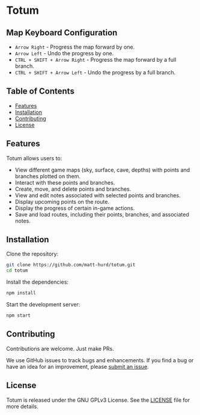 # Totum

## Map Keyboard Configuration

- `Arrow Right` - Progress the map forward by one.
- `Arrow Left` - Undo the progress by one.
- `CTRL + SHIFT + Arrow Right` - Progress the map forward by a full branch.
- `CTRL + SHIFT + Arrow Left` - Undo the progress by a full branch.

## Table of Contents

- [Features](#features)
- [Installation](#installation)
- [Contributing](#contributing)
- [License](#license)

## Features

Totum allows users to:

- View different game maps (sky, surface, cave, depths) with points and branches plotted on them.
- Interact with these points and branches.
- Create, move, and delete points and branches.
- View and edit notes associated with selected points and branches.
- Display upcoming points on the route.
- Display the progress of certain in-game actions.
- Save and load routes, including their points, branches, and associated notes.

## Installation

Clone the repository:

```sh
git clone https://github.com/matt-hurd/totum.git
cd totum
```

Install the dependencies:

```sh
npm install
```

Start the development server:

```sh
npm start
```

## Contributing

Contributions are welcome. Just make PRs.

We use GitHub issues to track bugs and enhancements. If you find a bug or have an idea for an improvement, please [submit an issue](https://github.com/Matt-Hurd/totum/issues/new).

## License

Totum is released under the GNU GPLv3 License. See the [LICENSE](LICENSE) file for more details.
